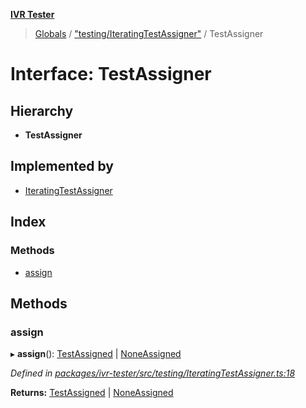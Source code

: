 **[IVR Tester](../README.md)**

> [Globals](../README.md) / ["testing/IteratingTestAssigner"](../modules/_testing_iteratingtestassigner_.md) / TestAssigner

# Interface: TestAssigner

## Hierarchy

* **TestAssigner**

## Implemented by

* [IteratingTestAssigner](../classes/_testing_iteratingtestassigner_.iteratingtestassigner.md)

## Index

### Methods

* [assign](_testing_iteratingtestassigner_.testassigner.md#assign)

## Methods

### assign

▸ **assign**(): [TestAssigned](_testing_iteratingtestassigner_.testassigned.md) \| [NoneAssigned](_testing_iteratingtestassigner_.noneassigned.md)

*Defined in [packages/ivr-tester/src/testing/IteratingTestAssigner.ts:18](https://github.com/SketchingDev/ivr-tester/blob/3b0e141/packages/ivr-tester/src/testing/IteratingTestAssigner.ts#L18)*

**Returns:** [TestAssigned](_testing_iteratingtestassigner_.testassigned.md) \| [NoneAssigned](_testing_iteratingtestassigner_.noneassigned.md)
